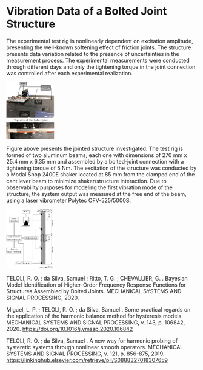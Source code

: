 # Vibration Data of a Bolted Joint Structure

The experimental test rig is nonlinearly dependent on excitation amplitude, presenting the well-known softening effect of friction joints. The structure presents data variation related to the presence of uncertainties in the measurement process. The experimental measurements were conducted through different days and only the tightening torque in the joint connection was controlled after each experimental realization. 

<img src="TestBench.jpg " width="25%">

Figure above presents the jointed structure investigated. The test rig is formed of two aluminum beams, each one with dimensions of 270 mm x 25.4 mm x 6.35 mm and assembled by a bolted-joint connection with a tightening torque of 5 Nm. The excitation of the structure was conducted by a Modal Shop 2400E shaker located at 85 mm from the clamped end of the cantilever beam to minimize shaker/structure interaction. Due to observability purposes for modeling the first vibration mode of the structure, the system output was measured at the free end of the beam, using a laser vibrometer Polytec OFV-525/5000S.

<img src="Schematic.jpg " width="25%">




TELOLI, R. O. ; da Silva, Samuel ; Ritto, T. G. ; CHEVALLIER, G. . Bayesian Model Identification of Higher-Order Frequency Response Functions for Structures Assembled by Bolted Joints. MECHANICAL SYSTEMS AND SIGNAL PROCESSING, 2020. 

Miguel, L. P. ; TELOLI, R. O. ; da Silva, Samuel . Some practical regards on the application of the harmonic balance method for hysteresis models. MECHANICAL SYSTEMS AND SIGNAL PROCESSING, v. 143, p. 106842, 2020. https://doi.org/10.1016/j.ymssp.2020.106842

TELOLI, R. O. ; da Silva, Samuel . A new way for harmonic probing of hysteretic systems through nonlinear smooth operators. MECHANICAL SYSTEMS AND SIGNAL PROCESSING, v. 121, p. 856-875, 2019. https://linkinghub.elsevier.com/retrieve/pii/S0888327018307659
